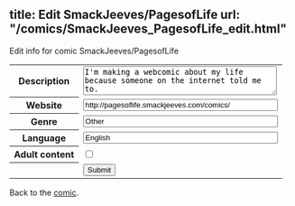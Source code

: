 title: Edit SmackJeeves/PagesofLife
url: "/comics/SmackJeeves_PagesofLife_edit.html"
---
Edit info for comic SmackJeeves/PagesofLife

<form name="comic" action="http://gaepostmail.appspot.com/comic/" method="post">
<table class="comicinfo">
<tr>
<th>Description</th><td><textarea name="description" cols="40" rows="3">I'm making a webcomic about my life because someone on the internet told me to.</textarea></td>
</tr>
<tr>
<th>Website</th><td><input type="text" name="url" value="http://pagesoflife.smackjeeves.com/comics/" size="40"/></td>
</tr>
<tr>
<th>Genre</th><td><input type="text" name="genre" value="Other" size="40"/></td>
</tr>
<tr>
<th>Language</th><td><input type="text" name="language" value="English" size="40"/></td>
</tr>
<tr>
<th>Adult content</th><td><input type="checkbox" name="adult" value="adult" /></td>
</tr>
<tr>
<th></th><td>
<input type="hidden" name="comic" value="SmackJeeves_PagesofLife" />
<input type="submit" name="submit" value="Submit" />
</td>
</tr>
</table>
</form>

Back to the [comic](SmackJeeves_PagesofLife.html).
